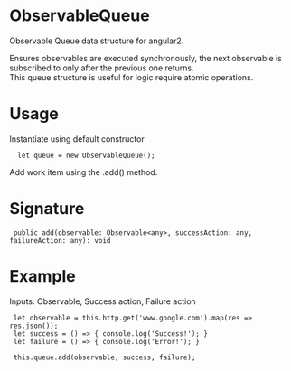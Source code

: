 # ObservableQueue
Observable Queue data structure for angular2.  

Ensures observables are executed synchronously, the next observable is subscribed to only after the previous one returns.  
This queue structure is useful for logic require atomic operations.

# Usage
Instantiate using default constructor
```
  let queue = new ObservableQueue();
 ```
 
Add work item using the .add() method. 
 
# Signature
 ```
  public add(observable: Observable<any>, successAction: any, failureAction: any): void
 ```
 
# Example
Inputs: Observable, Success action, Failure action  
 ```
  let observable = this.http.get('www.google.com').map(res => res.json());
  let success = () => { console.log('Success!'); }
  let failure = () => { console.log('Error!'); }
  
  this.queue.add(observable, success, failure);
  ```
